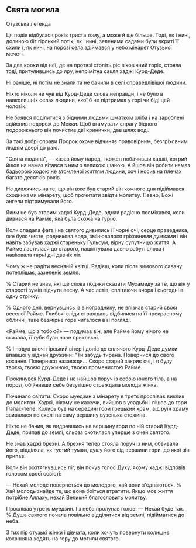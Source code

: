 ## Свята могила

Отузська легенда

Ця подія відбулася років триста тому, а може й ще більше.
Тоді, як і нині, долиною біг гірський потік; як і нині, зеленими садами були вкриті її схили і, як нині, на порозі села здіймався у небо мінарет Отузької мечеті.

За два кроки від неї, де на протязі століть ріс віковічний горіх, стояла тоді, притулившись до яру, непрімітна сакля хаджі Курд-Деде.

Ні раніше, ні потім не знали та не бачили в селі справедлівішої людини.

Ніхто ніколи не чув від Курд-Деде слова неправди, і не було в навколишніх селах людини, якої б не підтримав у горі чи біді цей чоловік.

Не боявся поділитися з бідними людьми шматком хліба і на зароблені здійснив подорож до Мекки.
Щоб вгамувати спрагу бідного подорожнього він почистив дві кринички, дав шлях воді.

За такі добрі справи Пророк охоче відчиняє правовірним, безгріховним людям двері до раю.

"Свята людина", — казав йому народ, і кожен побачивши хаджі, котрий йшов на намаз вітався з ним з великою шаною.
А йшов він робити намаз бадьорою ходою не втомленої життям людини, хоч і носив на плечах багато десятків років.

Не дивлячись на те, що він вже був старий він кожного дня підіймався сходинками мінарету, щоб прочитати звідти молитву.
Певно, Божі ангели підтримували його.

Яким не був старим хаджі Курд-Деде, однак радісно посміхався, коли дивився на Райме, яка була схожа на гурію.

Коли спадала фата і на святого дивились її чорні очі, серце праведника, яке було чисте, родникова вода, змінювалося гріховними думками і він навіть забував хаджі стареньку Гульсум, вірну супутницю життя.
А Райме ластилася до старого, нашіптувала давно забуті слова і навіювала гарні дні давніх літ.

Чому ж не радіти весняній квітці.
Радієш, коли після зимового савану потеплішає, зазеленіє земля.

% Старий не знав, які ще слова подяки сказати Мухамеду за те, що він у старості зумів відчути весну.
А час летів, сплітаючи вчора і сьогодні в одну стрічку.

% Одного дня, вернувшись із вінограднику, не впізнав старий своєї веселої Райме.
Глибокі сліди страждань відбилися на її прекрасному обличчі, таке безмірне горе читалося в її погляді.

«Райме, що з тобою?» — подумав він, але Райме йому нічого не сказала, її губи були наче приклєєні.

% І подув вночі гірський вітер і доніс до сплячого Курд-Деде думки впавшої у відчай дружини: "Ти забудь тирана.
Повернися до свого кохання.
Повернися назавжди...
Скоро старий закриє очі, і я буду твоєю, твоєю дружиною, твоєю променистою Райме.

Прокинувся Курд-Деде і не найшов поруч із собою юного тіла, а на порозі, обійнявши себе безутішно страждала молода жінка.

Починало світати.
Скоро муедзин з мінарету в третє проспіває виклик до молитви.
Хаджі, нікому не кажучи, вийшов з усадьби і пішов до гори Папас-тепе.
Колись був на середині гори грецький храм, від руїн храму звивалася по скелі на саму вершину вузенька стежина.

Ніхто не бачив, як видравшись на вершину гори по ній старий Курд-Деде, припав до землі, сльоза скотилася уперше з очей святого.

Не знав хаджі брехні.
А брехня тепер стояла поруч із ним, обвивала його, відділяла, як густий туман, душу його від вершини гори, до якої він припав.

Коли він розтягнувшись ліг, він почув голос Духу, якому хаджі відповів голосом своєї совісті:

— Нехай молоде повернеться до молодого, хай вони з'єднаються.
% Хай молодь знайде те, що вона боїться втратити.
Якщо моє життя потрібне Аллаху, нехай Великий благословить молитву.

Проспівав утретє муедзин.
І з неба пролунав голов: — Нехай буде так.
% Душа святого почала повільно відділятися від землі, підійматися до неба.

З тих пір отузькі жінки і дівчата, коли хочуть повернути колишнє коханняна ходять на гору до могили святого.
